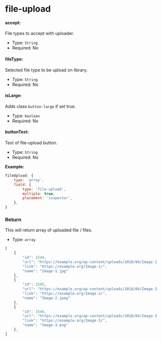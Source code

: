 # file-upload

#### accept:

File types to accept with uploader.

- Type: `String`
- Required: No

#### fileType:

Selected file type to be upload on library.

- Type: `String`
- Required: No

#### isLarge:

Adds class `button-large` if set true.

- Type: `boolean`
- Required: No

#### buttonText:

Text of file-upload button.

- Type: `String`
- Required: No

**Example:**

```js
fileUpload: {
    type: 'array',
    field: {
        type: 'file-upload',
        multiple: true,
        placement: 'inspector',
    },
}
```

### Return

This will return array of uploaded file / files.

- Type: `array`

```js
[
	{
		"id": 1544,
		"url": "https://example.org/wp-content/uploads/2018/04/Image-1.jpg",
		"link": "https://example.org/Image-1/",
		"name": "Image-1.jpg"
	},
	{
		"id": 1545,
		"url": "https://example.org/wp-content/uploads/2018/04/Image-2.jpeg",
		"link": "https://example.org/Image-2/",
		"name": "Image-2.jpeg"
	},
	{
		"id": 1546,
		"url": "https://example.org/wp-content/uploads/2018/04/Image-3.png",
		"link": "https://example.org/Image-3/",
		"name": "Image-3.png"
	},
]
```
